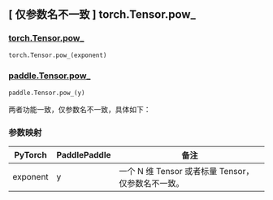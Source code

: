 ## [ 仅参数名不一致 ] torch.Tensor.pow_

### [torch.Tensor.pow_](https://pytorch.org/docs/stable/generated/torch.Tensor.pow_.html)

```python
torch.Tensor.pow_(exponent)
```

### [paddle.Tensor.pow_]()

```python
paddle.Tensor.pow_(y)
```

两者功能一致，仅参数名不一致，具体如下：

### 参数映射

| PyTorch  | PaddlePaddle | 备注                                               |
| -------- | ------------ | -------------------------------------------------- |
| exponent | y            | 一个 N 维 Tensor 或者标量 Tensor，仅参数名不一致。 |
